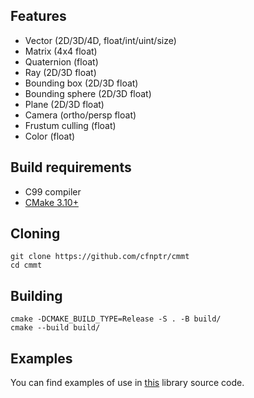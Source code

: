 ## Features
* Vector (2D/3D/4D, float/int/uint/size)
* Matrix (4x4 float)
* Quaternion (float)
* Ray (2D/3D float)
* Bounding box (2D/3D float)
* Bounding sphere (2D/3D float)
* Plane (2D/3D float)
* Camera (ortho/persp float)
* Frustum culling (float)
* Color (float)

## Build requirements
* C99 compiler
* [CMake 3.10+](https://cmake.org/)

## Cloning
```
git clone https://github.com/cfnptr/cmmt
cd cmmt
```

## Building
```
cmake -DCMAKE_BUILD_TYPE=Release -S . -B build/
cmake --build build/
```

## Examples
You can find examples of use in [this](https://github.com/cfnptr/mpgx/) library source code.
